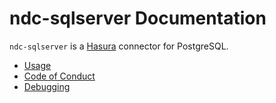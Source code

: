 # ndc-sqlserver Documentation

`ndc-sqlserver` is a [Hasura](https://hasura.io/) connector for PostgreSQL.

- [Usage](./usage.md)
- [Code of Conduct](./code-of-conduct.md)
- [Debugging](./debugging.md)
